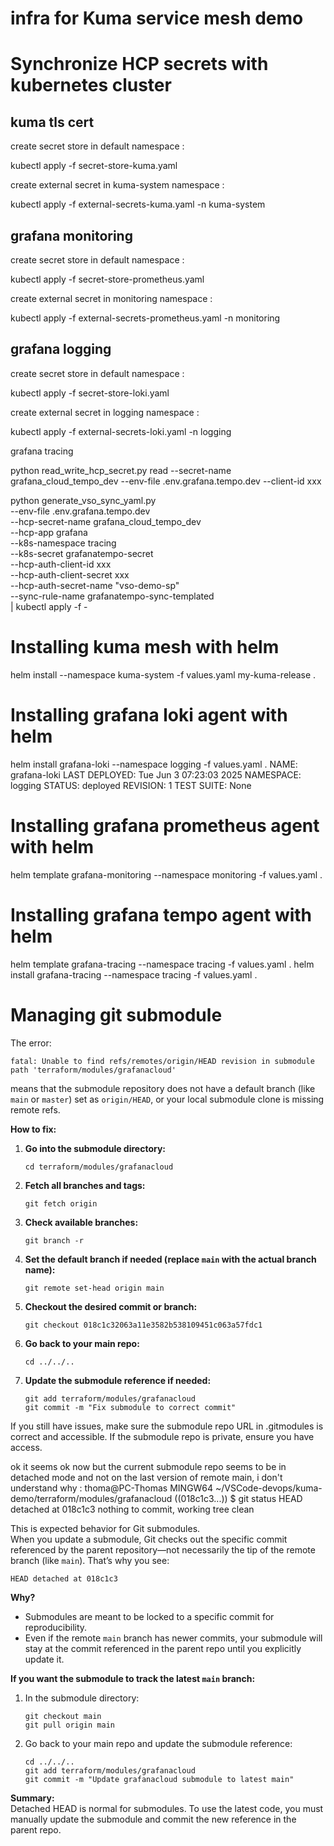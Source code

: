 # infra for Kuma service mesh demo

# Synchronize HCP secrets with kubernetes cluster

## kuma tls cert

create secret store in default namespace :

kubectl apply -f secret-store-kuma.yaml

create external secret in kuma-system namespace :

kubectl apply -f external-secrets-kuma.yaml -n kuma-system

## grafana monitoring

create secret store in default namespace :

kubectl apply -f secret-store-prometheus.yaml

create external secret in monitoring namespace :

kubectl apply -f external-secrets-prometheus.yaml -n monitoring

## grafana logging

create secret store in default namespace :

kubectl apply -f secret-store-loki.yaml

create external secret in logging namespace :

kubectl apply -f external-secrets-loki.yaml -n logging

grafana tracing

python read_write_hcp_secret.py read --secret-name grafana_cloud_tempo_dev --env-file .env.grafana.tempo.dev --client-id xxx

python generate_vso_sync_yaml.py \
    --env-file .env.grafana.tempo.dev \
    --hcp-secret-name grafana_cloud_tempo_dev \
    --hcp-app grafana \
    --k8s-namespace tracing \
    --k8s-secret grafanatempo-secret \
    --hcp-auth-client-id xxx \
    --hcp-auth-client-secret xxx \
    --hcp-auth-secret-name "vso-demo-sp" \
    --sync-rule-name grafanatempo-sync-templated \
    | kubectl apply -f -

# Installing kuma mesh with helm

helm install --namespace kuma-system -f values.yaml my-kuma-release .

# Installing grafana loki agent with helm

helm install grafana-loki --namespace logging -f values.yaml .
NAME: grafana-loki
LAST DEPLOYED: Tue Jun  3 07:23:03 2025
NAMESPACE: logging
STATUS: deployed
REVISION: 1
TEST SUITE: None

# Installing grafana prometheus agent with helm

helm template grafana-monitoring --namespace monitoring -f values.yaml .

# Installing grafana tempo agent with helm

helm template grafana-tracing --namespace tracing -f values.yaml .
helm install grafana-tracing --namespace tracing -f values.yaml .

# Managing git submodule

The error:

```
fatal: Unable to find refs/remotes/origin/HEAD revision in submodule path 'terraform/modules/grafanacloud'
```

means that the submodule repository does not have a default branch (like `main` or `master`) set as `origin/HEAD`, or your local submodule clone is missing remote refs.

**How to fix:**

1. **Go into the submodule directory:**
   ```
   cd terraform/modules/grafanacloud
   ```

2. **Fetch all branches and tags:**
   ```
   git fetch origin
   ```

3. **Check available branches:**
   ```
   git branch -r
   ```

4. **Set the default branch if needed (replace `main` with the actual branch name):**
   ```
   git remote set-head origin main
   ```

5. **Checkout the desired commit or branch:**
   ```
   git checkout 018c1c32063a11e3582b538109451c063a57fdc1
   ```

6. **Go back to your main repo:**
   ```
   cd ../../..
   ```

7. **Update the submodule reference if needed:**
   ```
   git add terraform/modules/grafanacloud
   git commit -m "Fix submodule to correct commit"
   ```

If you still have issues, make sure the submodule repo URL in .gitmodules is correct and accessible. If the submodule repo is private, ensure you have access.

ok it seems ok now but the current submodule repo seems to be in detached mode and not on the last version of remote main, i don't understand why :
thoma@PC-Thomas MINGW64 ~/VSCode-devops/kuma-demo/terraform/modules/grafanacloud ((018c1c3...))
$ git status
HEAD detached at 018c1c3
nothing to commit, working tree clean

This is expected behavior for Git submodules.  
When you update a submodule, Git checks out the specific commit referenced by the parent repository—not necessarily the tip of the remote branch (like `main`). That’s why you see:

```
HEAD detached at 018c1c3
```

**Why?**  
- Submodules are meant to be locked to a specific commit for reproducibility.
- Even if the remote `main` branch has newer commits, your submodule will stay at the commit referenced in the parent repo until you explicitly update it.

**If you want the submodule to track the latest `main` branch:**

1. In the submodule directory:
   ```
   git checkout main
   git pull origin main
   ```
2. Go back to your main repo and update the submodule reference:
   ```
   cd ../../..
   git add terraform/modules/grafanacloud
   git commit -m "Update grafanacloud submodule to latest main"
   ```

**Summary:**  
Detached HEAD is normal for submodules. To use the latest code, you must manually update the submodule and commit the new reference in the parent repo.